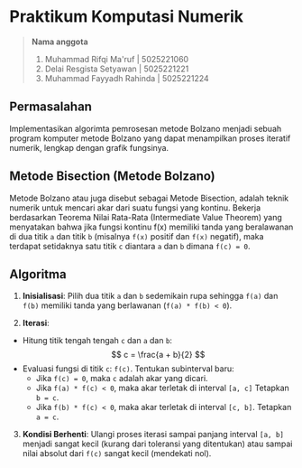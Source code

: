 # Praktikum Komputasi Numerik

> **Nama anggota**
>
> 1. Muhammad Rifqi Ma'ruf | 5025221060
> 2. Delai Resgista Setyawan | 5025221221
> 3. Muhammad Fayyadh Rahinda | 5025221224

## Permasalahan

Implementasikan algorimta pemrosesan metode Bolzano menjadi sebuah program komputer metode Bolzano yang dapat menampilkan proses iteratif numerik, lengkap dengan grafik fungsinya.

## Metode Bisection (Metode Bolzano)

Metode Bolzano atau juga disebut sebagai Metode Bisection, adalah teknik numerik untuk mencari akar dari suatu fungsi yang kontinu. Bekerja berdasarkan Teorema Nilai Rata-Rata (Intermediate Value Theorem) yang menyatakan bahwa jika fungsi kontinu f(x) memiliki tanda yang beralawanan di dua titik `a` dan titik `b` (misalnya `f(x)` positif dan `f(x)` negatif), maka terdapat setidaknya satu titik `c` diantara `a` dan `b` dimana `f(c) = 0`.

## Algoritma

1. **Inisialisasi**: Pilih dua titik `a` dan `b` sedemikain rupa sehingga `f(a)` dan `f(b)` memiliki tanda yang berlawanan (`f(a) * f(b) < 0`).

2. **Iterasi**:

-   Hitung titik tengah tengah `c` dan `a` dan `b`:
    $$ c = \frac{a + b}{2} $$
-   Evaluasi fungsi di titik `c`: `f(c)`.
    Tentukan subinterval baru:
    -   Jika `f(c) = 0`, maka `c` adalah akar yang dicari.
    -   Jika `f(a) * f(c) < 0`, maka akar terletak di interval `[a, c]` Tetapkan `b = c`.
    -   Jika `f(b) * f(c) < 0`, maka akar terletak di interval `[c, b]`. Tetapkan `a = c`.

3. **Kondisi Berhenti**: Ulangi proses iterasi sampai panjang interval `[a, b]` menjadi sangat kecil (kurang dari toleransi yang ditentukan) atau sampai nilai absolut dari `f(c)` sangat kecil (mendekati nol).
